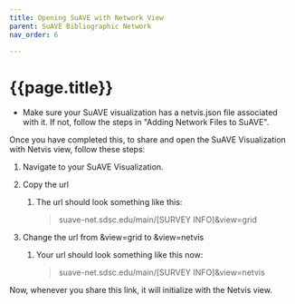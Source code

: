 ```yaml
---
title: Opening SuAVE with Network View
parent: SuAVE Bibliographic Network
nav_order: 6

---
```


# {{page.title}}

* Make sure your SuAVE visualization has a netvis.json file associated with it. If not, follow the steps in "Adding Network Files to SuAVE".

Once you have completed this, to share and open the SuAVE Visualization with Netvis view, follow these steps:

1. Navigate to your SuAVE Visualization.

2. Copy the url

   1. The url should look something like this: 

      > suave-net.sdsc.edu/main/[SURVEY INFO]&view=grid

3. Change the url from &view=grid to &view=netvis

   1. Your url should look something like this now:

      > suave-net.sdsc.edu/main/[SURVEY INFO]&view=netvis

Now, whenever you share this link, it will initialize with the Netvis view.
